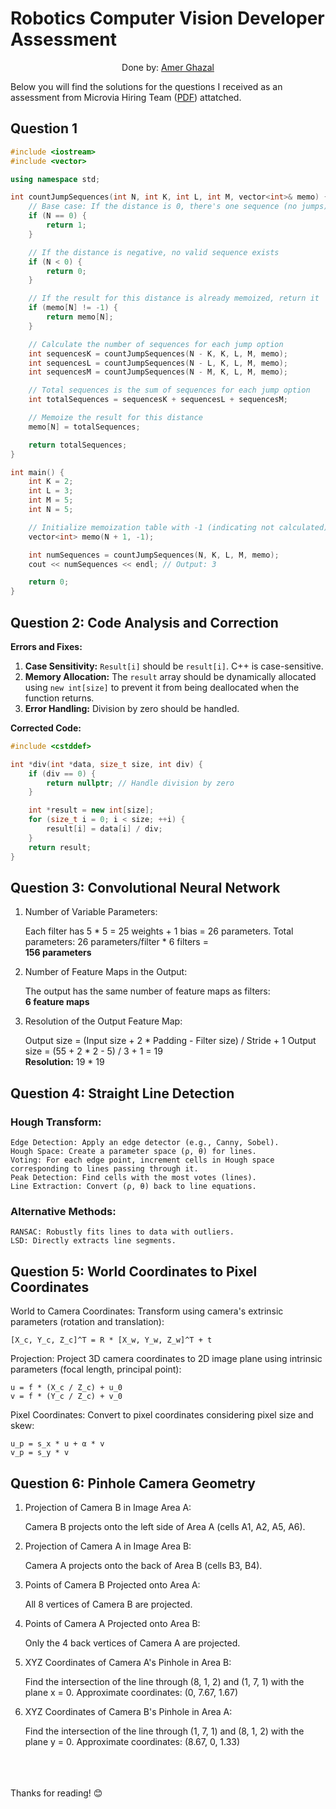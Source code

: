 # Robotics Computer Vision Developer Assessment 
<p style="text-align:center;">Done by: <a href="https://www.linkedin.com/in/amer-ghazal/">Amer Ghazal</a></p>

Below you will find the solutions for the questions I received as an assessment from Microvia Hiring Team
([PDF](questions.pdf)) attatched.


## Question 1

```cpp
#include <iostream>
#include <vector>

using namespace std;

int countJumpSequences(int N, int K, int L, int M, vector<int>& memo) {
    // Base case: If the distance is 0, there's one sequence (no jumps)
    if (N == 0) {
        return 1;
    }

    // If the distance is negative, no valid sequence exists
    if (N < 0) {
        return 0;
    }

    // If the result for this distance is already memoized, return it
    if (memo[N] != -1) {
        return memo[N];
    }

    // Calculate the number of sequences for each jump option
    int sequencesK = countJumpSequences(N - K, K, L, M, memo);
    int sequencesL = countJumpSequences(N - L, K, L, M, memo);
    int sequencesM = countJumpSequences(N - M, K, L, M, memo);

    // Total sequences is the sum of sequences for each jump option
    int totalSequences = sequencesK + sequencesL + sequencesM;

    // Memoize the result for this distance
    memo[N] = totalSequences;

    return totalSequences;
}

int main() {
    int K = 2;
    int L = 3;
    int M = 5;
    int N = 5;

    // Initialize memoization table with -1 (indicating not calculated)
    vector<int> memo(N + 1, -1);

    int numSequences = countJumpSequences(N, K, L, M, memo);
    cout << numSequences << endl; // Output: 3

    return 0;
}
```


## Question 2: Code Analysis and Correction

**Errors and Fixes:**

1.  **Case Sensitivity:** `Result[i]` should be `result[i]`. C++ is case-sensitive.
2.  **Memory Allocation:** The `result` array should be dynamically allocated using `new int[size]` to prevent it from being deallocated when the function returns.
3.  **Error Handling:** Division by zero should be handled.

**Corrected Code:**

```cpp
#include <cstddef> 

int *div(int *data, size_t size, int div) {
    if (div == 0) {
        return nullptr; // Handle division by zero
    }

    int *result = new int[size]; 
    for (size_t i = 0; i < size; ++i) {
        result[i] = data[i] / div;
    }
    return result;
}
```

## Question 3: Convolutional Neural Network

1. Number of Variable Parameters:

    Each filter has 5 * 5 = 25 weights + 1 bias = 26 parameters.
    Total parameters: 26 parameters/filter * 6 filters = </br>
    **156 parameters**

2. Number of Feature Maps in the Output:

    The output has the same number of feature maps as filters: 
    </br>
    **6 feature maps**

3. Resolution of the Output Feature Map:

    Output size = (Input size + 2 * Padding - Filter size) / Stride + 1
    Output size = (55 + 2 * 2 - 5) / 3 + 1 = 19 </br>
    **Resolution:** 19 * 19

## Question 4: Straight Line Detection

### Hough Transform:

    Edge Detection: Apply an edge detector (e.g., Canny, Sobel).
    Hough Space: Create a parameter space (ρ, θ) for lines.
    Voting: For each edge point, increment cells in Hough space corresponding to lines passing through it.
    Peak Detection: Find cells with the most votes (lines).
    Line Extraction: Convert (ρ, θ) back to line equations.

### Alternative Methods:

    RANSAC: Robustly fits lines to data with outliers.
    LSD: Directly extracts line segments.

## Question 5: World Coordinates to Pixel Coordinates

World to Camera Coordinates: Transform using camera's extrinsic parameters (rotation and translation):

    [X_c, Y_c, Z_c]^T = R * [X_w, Y_w, Z_w]^T + t

Projection: Project 3D camera coordinates to 2D image plane using intrinsic parameters (focal length, principal point):

    u = f * (X_c / Z_c) + u_0
    v = f * (Y_c / Z_c) + v_0

Pixel Coordinates: Convert to pixel coordinates considering pixel size and skew:

    u_p = s_x * u + α * v
    v_p = s_y * v

## Question 6: Pinhole Camera Geometry

1. Projection of Camera B in Image Area A:

    Camera B projects onto the left side of Area A (cells A1, A2, A5, A6).

2. Projection of Camera A in Image Area B:

    Camera A projects onto the back of Area B (cells B3, B4).

3. Points of Camera B Projected onto Area A:

    All 8 vertices of Camera B are projected.

4. Points of Camera A Projected onto Area B:

    Only the 4 back vertices of Camera A are projected.

5. XYZ Coordinates of Camera A's Pinhole in Area B:

    Find the intersection of the line through (8, 1, 2) and (1, 7, 1) with the plane x = 0.
    Approximate coordinates: (0, 7.67, 1.67)

6. XYZ Coordinates of Camera B's Pinhole in Area A:

    Find the intersection of the line through (1, 7, 1) and (8, 1, 2) with the plane y = 0.
    Approximate coordinates: (8.67, 0, 1.33)

<br>
<br>
<br>
Thanks for reading! 😊
